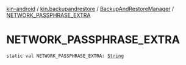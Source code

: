 [kin-android](../../index.md) / [kin.backupandrestore](../index.md) / [BackupAndRestoreManager](index.md) / [NETWORK_PASSPHRASE_EXTRA](./-n-e-t-w-o-r-k_-p-a-s-s-p-h-r-a-s-e_-e-x-t-r-a.md)

# NETWORK_PASSPHRASE_EXTRA

`static val NETWORK_PASSPHRASE_EXTRA: `[`String`](https://kotlinlang.org/api/latest/jvm/stdlib/kotlin/-string/index.html)
